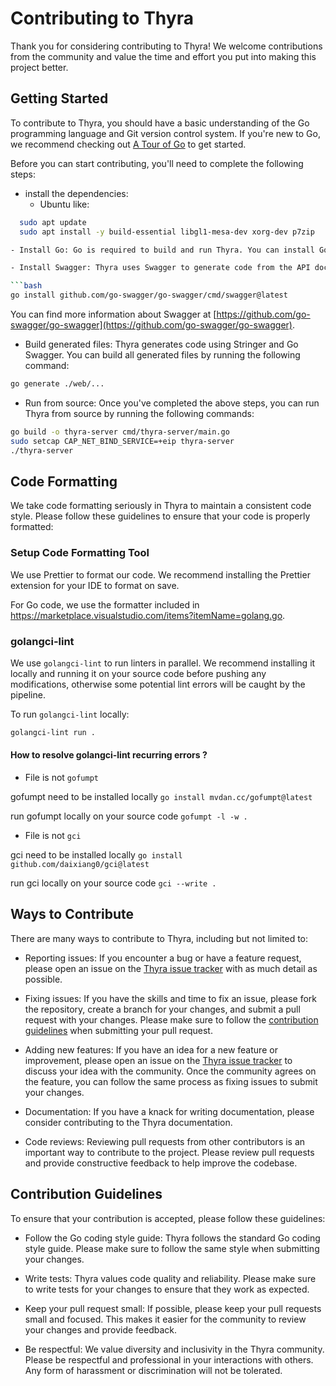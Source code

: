 # Contributing to Thyra

Thank you for considering contributing to Thyra! We welcome contributions from the community and value the time and effort you put into making this project better.

## Getting Started

To contribute to Thyra, you should have a basic understanding of the Go programming language and Git version control system. If you're new to Go, we recommend checking out [A Tour of Go](https://tour.golang.org/welcome/1) to get started.

Before you can start contributing, you'll need to complete the following steps:
- install the dependencies:
  - Ubuntu like:
```bash
  sudo apt update
  sudo apt install -y build-essential libgl1-mesa-dev xorg-dev p7zip

- Install Go: Go is required to build and run Thyra. You can install Go by following the instructions at [https://go.dev/doc/install](https://go.dev/doc/install).

- Install Swagger: Thyra uses Swagger to generate code from the API documentation. You can install Swagger by running the following command:

```bash
go install github.com/go-swagger/go-swagger/cmd/swagger@latest
```

You can find more information about Swagger at [https://github.com/go-swagger/go-swagger](https://github.com/go-swagger/go-swagger).

- Build generated files: Thyra generates code using Stringer and Go Swagger. You can build all generated files by running the following command:

```bash 
go generate ./web/...
```

- Run from source: Once you've completed the above steps, you can run Thyra from source by running the following commands:

```bash
go build -o thyra-server cmd/thyra-server/main.go
sudo setcap CAP_NET_BIND_SERVICE=+eip thyra-server
./thyra-server
```
## Code Formatting

We take code formatting seriously in Thyra to maintain a consistent code style. Please follow these guidelines to ensure that your code is properly formatted:

### Setup Code Formatting Tool

We use Prettier to format our code. We recommend installing the Prettier extension for your IDE to format on save.

For Go code, we use the formatter included in https://marketplace.visualstudio.com/items?itemName=golang.go.

### golangci-lint

We use `golangci-lint` to run linters in parallel. We recommend installing it locally and running it on your source code before pushing any modifications, otherwise some potential lint errors will be caught by the pipeline.

To run `golangci-lint` locally:
```bash 
golangci-lint run .
```
#### How to resolve golangci-lint recurring errors ?

- File is not `gofumpt`

gofumpt need to be installed locally `go install mvdan.cc/gofumpt@latest`

run gofumpt locally on your source code `gofumpt -l -w .`

- File is not `gci`

gci need to be installed locally `go install github.com/daixiang0/gci@latest`

run gci locally on your source code `gci --write .`


## Ways to Contribute

There are many ways to contribute to Thyra, including but not limited to:

- Reporting issues: If you encounter a bug or have a feature request, please open an issue on the [Thyra issue tracker](https://github.com/massalabs/thyra/issues) with as much detail as possible.

- Fixing issues: If you have the skills and time to fix an issue, please fork the repository, create a branch for your changes, and submit a pull request with your changes. Please make sure to follow the [contribution guidelines](#contribution-guidelines) when submitting your pull request.

- Adding new features: If you have an idea for a new feature or improvement, please open an issue on the [Thyra issue tracker](https://github.com/massalabs/thyra/issues) to discuss your idea with the community. Once the community agrees on the feature, you can follow the same process as fixing issues to submit your changes.

- Documentation: If you have a knack for writing documentation, please consider contributing to the Thyra documentation.

- Code reviews: Reviewing pull requests from other contributors is an important way to contribute to the project. Please review pull requests and provide constructive feedback to help improve the codebase.

## Contribution Guidelines

To ensure that your contribution is accepted, please follow these guidelines:

- Follow the Go coding style guide: Thyra follows the standard Go coding style guide. Please make sure to follow the same style when submitting your changes.

- Write tests: Thyra values code quality and reliability. Please make sure to write tests for your changes to ensure that they work as expected.

- Keep your pull request small: If possible, please keep your pull requests small and focused. This makes it easier for the community to review your changes and provide feedback.

- Be respectful: We value diversity and inclusivity in the Thyra community. Please be respectful and professional in your interactions with others. Any form of harassment or discrimination will not be tolerated.
